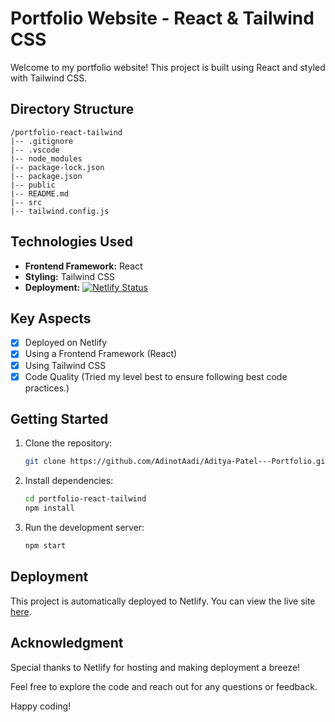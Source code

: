 # Portfolio Website - React & Tailwind CSS

Welcome to my portfolio website! This project is built using React and styled with Tailwind CSS.

## Directory Structure
```
/portfolio-react-tailwind
|-- .gitignore
|-- .vscode
|-- node_modules
|-- package-lock.json
|-- package.json
|-- public
|-- README.md
|-- src
|-- tailwind.config.js
```

## Technologies Used

- **Frontend Framework:** React
- **Styling:** Tailwind CSS
- **Deployment:** [![Netlify Status](https://api.netlify.com/api/v1/badges/7b9dd24d-0dc9-42c5-bb1d-aabce2684bd2/deploy-status)](https://app.netlify.com/sites/7b9dd24d-0dc9-42c5-bb1d-aabce2684bd2)

## Key Aspects

- [x] Deployed on Netlify
- [x] Using a Frontend Framework (React)
- [x] Using Tailwind CSS
- [X] Code Quality (Tried my level best to ensure following best code practices.)

## Getting Started

1. Clone the repository:

   ```bash
   git clone https://github.com/AdinotAadi/Aditya-Patel---Portfolio.git

2. Install dependencies:
   ```bash
   cd portfolio-react-tailwind
   npm install
3. Run the development server:
   ```bash
   npm start

## Deployment
This project is automatically deployed to Netlify. You can view the live site [here](https://portfolio-notaadi.netlify.app/).

## Acknowledgment
Special thanks to Netlify for hosting and making deployment a breeze!

Feel free to explore the code and reach out for any questions or feedback.

Happy coding!
